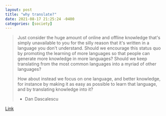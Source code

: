```yaml
---
layout: post
title: "why translate?"
date: 2021-08-17 21:25:24 -0400
categories: [society]
---
```


> Just consider the huge amount of online and offline knowledge that's simply unavailable to you for the silly reason that it's written in a language you don't understand. Should we encourage this status quo by promoting the learning of more languages so that people can generate more knowledge in more languages? Should we keep translating from the most common languages into a myriad of other languages?
>
> How about instead we focus on one language, and better knowledge, for instance by making it as easy as possible to learn that language, and by translating knowledge into it?
> - Dan Dascalescu

[Link](https://web.archive.org/web/20200317221752/https://wiki.dandascalescu.com/essays/english-universal-language)
